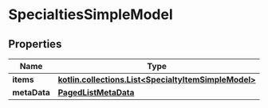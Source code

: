 
# SpecialtiesSimpleModel

## Properties
Name | Type | Description | Notes
------------ | ------------- | ------------- | -------------
**items** | [**kotlin.collections.List&lt;SpecialtyItemSimpleModel&gt;**](SpecialtyItemSimpleModel.md) |  |  [optional]
**metaData** | [**PagedListMetaData**](PagedListMetaData.md) |  |  [optional]



